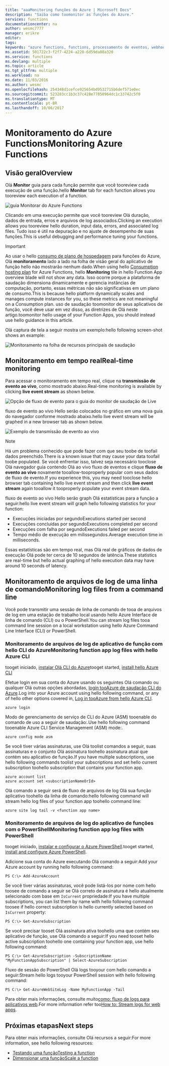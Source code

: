 ```yaml
---
title: "aaaMonitoring funções do Azure | Microsoft Docs"
description: "Saiba como toomonitor as funções do Azure."
services: functions
documentationcenter: na
author: wesmc7777
manager: erikre
editor: 
tags: 
keywords: "azure functions, functions, processamento de eventos, webhooks, computação dinâmica, arquitetura sem servidor"
ms.assetid: 501722c3-f2f7-4224-a220-6d59da08a320
ms.service: functions
ms.devlang: multiple
ms.topic: article
ms.tgt_pltfrm: multiple
ms.workload: na
ms.date: 11/03/2016
ms.author: wesmc
ms.openlocfilehash: 254348d1cefce925654bd9532715b6def571e0ec
ms.sourcegitcommit: 523283cc1b3c37c428e77850964dc1c33742c5f0
ms.translationtype: MT
ms.contentlocale: pt-BR
ms.lasthandoff: 10/06/2017
---
```

# <a name="monitoring-azure-functions"></a><span data-ttu-id="192af-104">Monitoramento do Azure Functions</span><span class="sxs-lookup"><span data-stu-id="192af-104">Monitoring Azure Functions</span></span>

## <a name="overview"></a><span data-ttu-id="192af-105">Visão geral</span><span class="sxs-lookup"><span data-stu-id="192af-105">Overview</span></span> 


<span data-ttu-id="192af-106">Olá **Monitor** guia para cada função permite que você tooreview cada execução de uma função.</span><span class="sxs-lookup"><span data-stu-id="192af-106">hello **Monitor** tab for each function allows you tooreview each execution of a function.</span></span>

![guia Monitorar do Azure Functions](./media/functions-monitoring/monitor-tab.png) 

<span data-ttu-id="192af-108">Clicando em uma execução permite que você tooreview Olá duração, dados de entrada, erros e arquivos de log associados.</span><span class="sxs-lookup"><span data-stu-id="192af-108">Clicking an execution allows you tooreview hello duration, input data, errors, and associated log files.</span></span> <span data-ttu-id="192af-109">Tudo isso é útil na depuração e no ajuste de desempenho de suas funções.</span><span class="sxs-lookup"><span data-stu-id="192af-109">This is useful debugging and performance tuning your functions.</span></span>


> [!IMPORTANT]
> <span data-ttu-id="192af-110">Ao usar o hello [consumo de plano de hospedagem](functions-overview.md#pricing) para funções do Azure, Olá **monitoramento** lado a lado na folha de visão geral do aplicativo de função hello não mostrarão nenhum dado.</span><span class="sxs-lookup"><span data-stu-id="192af-110">When using hello [Consumption hosting plan](functions-overview.md#pricing) for Azure Functions, hello **Monitoring** tile in hello Function App overview blade will not show any data.</span></span> <span data-ttu-id="192af-111">Isso ocorre porque a plataforma de saudação dimensiona dinamicamente e gerencia instâncias de computação, portanto, essas métricas não são significativas em um plano de consumo.</span><span class="sxs-lookup"><span data-stu-id="192af-111">This is because hello platform dynamically scales and manages compute instances for you, so these metrics are not meaningful on a Consumption plan.</span></span> <span data-ttu-id="192af-112">uso de saudação toomonitor de seus aplicativos de função, você deve usar em vez disso, as diretrizes de Olá neste artigo.</span><span class="sxs-lookup"><span data-stu-id="192af-112">toomonitor hello usage of your Function Apps, you should instead use hello guidance in this article.</span></span>
> 
> <span data-ttu-id="192af-113">Olá captura de tela a seguir mostra um exemplo:</span><span class="sxs-lookup"><span data-stu-id="192af-113">hello following screen-shot shows an example:</span></span>
> 
> ![Monitoramento na folha de recursos principais de saudação](./media/functions-monitoring/app-service-overview-monitoring.png)



## <a name="real-time-monitoring"></a><span data-ttu-id="192af-115">Monitoramento em tempo real</span><span class="sxs-lookup"><span data-stu-id="192af-115">Real-time monitoring</span></span>

<span data-ttu-id="192af-116">Para acessar o monitoramento em tempo real, clique na **transmissão de evento ao vivo**, como mostrado abaixo.</span><span class="sxs-lookup"><span data-stu-id="192af-116">Real-time monitoring is available by clicking **live event stream** as shown below.</span></span> 

![Opção de fluxo de evento para o guia do monitor de saudação de Live](./media/functions-monitoring/monitor-tab-live-event-stream.png)

<span data-ttu-id="192af-118">fluxo de evento ao vivo Hello serão colocados no gráfico em uma nova guia do navegador conforme mostrado abaixo.</span><span class="sxs-lookup"><span data-stu-id="192af-118">hello live event stream will be graphed in a new browser tab as shown below.</span></span> 

![Exemplo de transmissão de evento ao vivo](./media/functions-monitoring/live-event-stream.png)


> [!NOTE]
> <span data-ttu-id="192af-120">Há um problema conhecido que pode fazer com que seu toobe de toofail dados preenchido.</span><span class="sxs-lookup"><span data-stu-id="192af-120">There is a known issue that may cause your data toofail toobe populated.</span></span> <span data-ttu-id="192af-121">Se você enfrentar isso, talvez seja necessário tooclose Olá navegador guia contendo Olá ao vivo fluxo de eventos e clique **fluxo de evento ao vivo** novamente tooallow-tooproperly popular com seus dados de fluxo de evento.</span><span class="sxs-lookup"><span data-stu-id="192af-121">If you experience this, you may need tooclose hello browser tab containing hello live event stream and then click **live event stream** again tooallow it tooproperly populate your event stream data.</span></span> 

<span data-ttu-id="192af-122">fluxo de evento ao vivo Hello serão graph Olá estatísticas para a função a seguir:</span><span class="sxs-lookup"><span data-stu-id="192af-122">hello live event stream will graph hello following statistics for your function:</span></span>

* <span data-ttu-id="192af-123">Execuções iniciadas por segundo</span><span class="sxs-lookup"><span data-stu-id="192af-123">Executions started per second</span></span>
* <span data-ttu-id="192af-124">Execuções concluídas por segundo</span><span class="sxs-lookup"><span data-stu-id="192af-124">Executions completed per second</span></span>
* <span data-ttu-id="192af-125">Execuções com falha por segundo</span><span class="sxs-lookup"><span data-stu-id="192af-125">Executions failed per second</span></span>
* <span data-ttu-id="192af-126">Tempo médio de execução em milissegundos.</span><span class="sxs-lookup"><span data-stu-id="192af-126">Average execution time in milliseconds.</span></span>

<span data-ttu-id="192af-127">Essas estatísticas são em tempo real, mas Olá real de gráficos de dados de execução Olá pode ter cerca de 10 segundos de latência.</span><span class="sxs-lookup"><span data-stu-id="192af-127">These statistics are real-time but hello actual graphing of hello execution data may have around 10 seconds of latency.</span></span>






## <a name="monitoring-log-files-from-a-command-line"></a><span data-ttu-id="192af-128">Monitoramento de arquivos de log de uma linha de comando</span><span class="sxs-lookup"><span data-stu-id="192af-128">Monitoring log files from a command line</span></span>


<span data-ttu-id="192af-129">Você pode transmitir uma sessão de linha de comando de tooa de arquivos de log em uma estação de trabalho local usando hello Azure Interface de linha de comando (CLI) ou o PowerShell.</span><span class="sxs-lookup"><span data-stu-id="192af-129">You can stream log files tooa command line session on a local workstation using hello Azure Command Line Interface (CLI) or PowerShell.</span></span>

### <a name="monitoring-function-app-log-files-with-hello-azure-cli"></a><span data-ttu-id="192af-130">Monitoramento de arquivos de log de aplicativo de função com hello CLI do Azure</span><span class="sxs-lookup"><span data-stu-id="192af-130">Monitoring function app log files with hello Azure CLI</span></span>

<span data-ttu-id="192af-131">tooget iniciado, [instalar Olá CLI do Azure](../cli-install-nodejs.md)</span><span class="sxs-lookup"><span data-stu-id="192af-131">tooget started, [install hello Azure CLI](../cli-install-nodejs.md)</span></span>

<span data-ttu-id="192af-132">Efetue login em sua conta do Azure usando os seguintes Olá comando ou qualquer Olá outras opções abordadas, [login tooAzure de saudação CLI do Azure](../xplat-cli-connect.md).</span><span class="sxs-lookup"><span data-stu-id="192af-132">Log into your Azure account using hello following command, or any of hello other options covered in, [Log in tooAzure from hello Azure CLI](../xplat-cli-connect.md).</span></span>

    azure login

<span data-ttu-id="192af-133">Modo de gerenciamento de serviço de CLI do Azure (ASM) tooenable do comando de uso a seguir de saudação:.</span><span class="sxs-lookup"><span data-stu-id="192af-133">Use hello following command tooenable Azure CLI Service Management (ASM) mode:.</span></span>

    azure config mode asm

<span data-ttu-id="192af-134">Se você tiver várias assinaturas, use Olá toolist comandos a seguir, suas assinaturas e o conjunto Olá assinatura toohello assinatura atual que contém seu aplicativo de função.</span><span class="sxs-lookup"><span data-stu-id="192af-134">If you have multiple subscriptions, use hello following commands toolist your subscriptions and set hello current subscription toohello subscription that contains your function app.</span></span>

    azure account list
    azure account set <subscriptionNameOrId>

<span data-ttu-id="192af-135">Olá comando a seguir será de fluxo de arquivos de log Olá sua função aplicativo toohello da linha de comando:</span><span class="sxs-lookup"><span data-stu-id="192af-135">hello following command will stream hello log files of your function app toohello command line:</span></span>

    azure site log tail -v <function app name>

### <a name="monitoring-function-app-log-files-with-powershell"></a><span data-ttu-id="192af-136">Monitoramento de arquivos de log do aplicativo de funções com o PowerShell</span><span class="sxs-lookup"><span data-stu-id="192af-136">Monitoring function app log files with PowerShell</span></span>

<span data-ttu-id="192af-137">tooget iniciado, [instalar e configurar o Azure PowerShell](/powershell/azure/overview).</span><span class="sxs-lookup"><span data-stu-id="192af-137">tooget started, [install and configure Azure PowerShell](/powershell/azure/overview).</span></span>

<span data-ttu-id="192af-138">Adicione sua conta do Azure executando Olá comando a seguir:</span><span class="sxs-lookup"><span data-stu-id="192af-138">Add your Azure account by running hello following command:</span></span>

    PS C:\> Add-AzureAccount

<span data-ttu-id="192af-139">Se você tiver várias assinaturas, você pode listá-los por nome com hello toosee de comando a seguir se Olá correto de assinatura é hello atualmente selecionado com base em `IsCurrent` propriedade:</span><span class="sxs-lookup"><span data-stu-id="192af-139">If you have multiple subscriptions, you can list them by name with hello following command toosee if hello correct subscription is hello currently selected based on `IsCurrent` property:</span></span>

    PS C:\> Get-AzureSubscription

<span data-ttu-id="192af-140">Se você precisar tooset Olá assinatura ativa toohello uma que contém seu aplicativo de função, use Olá comando a seguir:</span><span class="sxs-lookup"><span data-stu-id="192af-140">If you need tooset hello active subscription toohello one containing your function app, use hello following command:</span></span>

    PS C:\> Get-AzureSubscription -SubscriptionName "MyFunctionAppSubscription" | Select-AzureSubscription

<span data-ttu-id="192af-141">Fluxo de sessão do PowerShell Olá logs tooyour com hello comando a seguir:</span><span class="sxs-lookup"><span data-stu-id="192af-141">Stream hello logs tooyour PowerShell session with hello following command:</span></span>

    PS C:\> Get-AzureWebSiteLog -Name MyFunctionApp -Tail

<span data-ttu-id="192af-142">Para obter mais informações, consulte muito[como: fluxo de logs para aplicativos web](../app-service-web/web-sites-enable-diagnostic-log.md#streamlogs).</span><span class="sxs-lookup"><span data-stu-id="192af-142">For more information refer too[How to: Stream logs for web apps](../app-service-web/web-sites-enable-diagnostic-log.md#streamlogs).</span></span> 

## <a name="next-steps"></a><span data-ttu-id="192af-143">Próximas etapas</span><span class="sxs-lookup"><span data-stu-id="192af-143">Next steps</span></span>
<span data-ttu-id="192af-144">Para obter mais informações, consulte Olá recursos a seguir:</span><span class="sxs-lookup"><span data-stu-id="192af-144">For more information, see hello following resources:</span></span>

* [<span data-ttu-id="192af-145">Testando uma função</span><span class="sxs-lookup"><span data-stu-id="192af-145">Testing a function</span></span>](functions-test-a-function.md)
* [<span data-ttu-id="192af-146">Dimensionar uma função</span><span class="sxs-lookup"><span data-stu-id="192af-146">Scale a function</span></span>](functions-scale.md)

